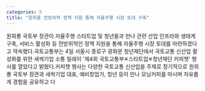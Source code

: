 ```yaml
---
categories: h
title: "원희룡 전방위적 정책 지원 통해 자율주행 시장 토대 구축"
---
```

원희룡 국토부 장관이 자율주행 스타트업 및 청년들과 만나 관련 산업 인프라와 생태계 구축, 서비스 활성화 등 전방위적인 정책 지원을 통해 자율주행 시장 토대를 마련하겠다고 약속했다.국토교통부는 4일 서울시 종로구 광화문 청년재단에서 국토교통 신산업 활성화를 위한 새싹기업 소통 릴레이 &#39;제4회 국토교통부✕스타트업✕청년재단 커피챗&#39; 행사를 열었다고 밝혔다.커피챗 행사는 다양한 국토교통 신산업을 주제로 정기적으로 원희룡 국토부 장관과 새싹기업 대표, 예비창업가, 청년 등이 만나 모닝커피를 마시며 자유롭게 경험을 공유하고 다